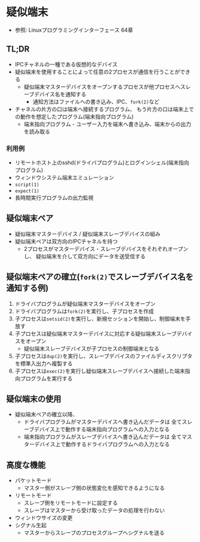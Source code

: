 # 疑似端末
- 参照: Linuxプログラミングインターフェース 64章

## TL;DR
- IPCチャネルの一種である仮想的なデバイス
- 疑似端末を使用することによって任意の2プロセスが通信を行うことができる
  - 疑似端末マスターデバイスをオープンするプロセスが他プロセスへスレーブデバイス名を通知する
    - 通知方法はファイルへの書き込み、IPC、`fork(2)`など
- チャネルの片方の口は端末へ接続するプログラム、
  もう片方の口は端末上での動作を想定したプログラム(端末指向プログラム)
  - 端末指向プログラム - ユーザー入力を端末へ書き込み、端末からの出力を読み取る

### 利用例
- リモートホスト上のsshd(ドライバプログラム)とログインシェル(端末指向プログラム)
- ウィンドウシステム端末エミュレーション
- `script(1)`
- `expect(1)`
- 長時間実行プログラムの出力監視

## 疑似端末ペア
- 疑似端末マスターデバイス / 疑似端末スレーブデバイスの組み
- 疑似端末ペアは双方向のIPCチャネルを持つ
  - 2プロセスがマスターデバイス・スレーブデバイスをそれぞれオープンし、
    疑似端末を介して双方向にデータを送受信する

## 疑似端末ペアの確立(`fork(2)`でスレーブデバイス名を通知する例)
1. ドライバプログラムが疑似端末マスターデバイスをオープン
2. ドライバプログラムは`fork(2)`を実行し、子プロセスを作成
3. 子プロセスは`setsid(2)`を実行し、新規セッションを開始し、制御端末を手放す
4. 子プロセスは疑似端末マスターデバイスに対応する疑似端末スレーブデバイスをオープン
    - 疑似端末スレーブデバイスが子プロセスの制御端末となる
5. 子プロセスは`dup(2)`を実行し、スレーブデバイスのファイルディスクリプタを標準入出力へ複製する
6. 子プロセスは`exec(2)`を実行し疑似端末スレーブデバイスへ接続した端末指向プログラムを実行する

## 疑似端末の使用
- 疑似端末ペアの確立以降、
  - ドライバプログラムがマスターデバイスへ書き込んだデータは
    全てスレーブデバイス上で動作する端末指向プログラムへの入力となる
  - 端末指向プログラムがスレーブデバイスへ書き込んだデータは
    全てマスターデバイス上で動作するドライバプログラムへの入力となる

## 高度な機能
- パケットモード
  - マスター側がスレーブ側の状態変化を感知できるようになる
- リモートモード
  - スレーブ側をリモートモードに設定する
  - スレーブはマスターから受け取ったデータの処理を行わない
- ウィンドウサイズの変更
- シグナル生起
  - マスターからスレーブのプロセスグループへシグナルを送る
